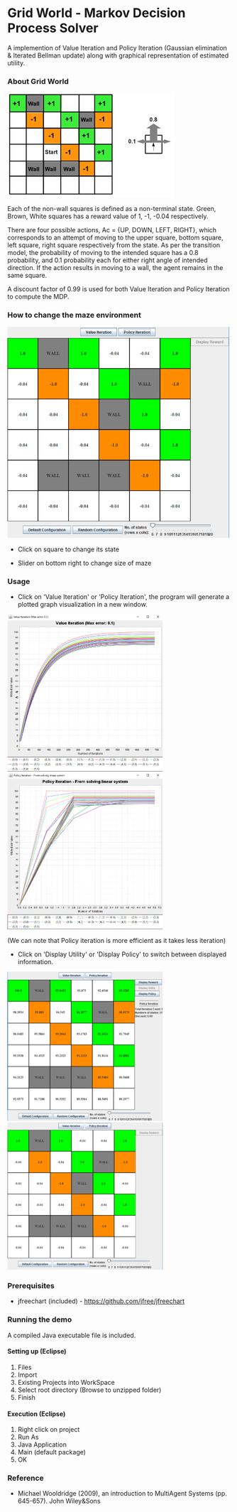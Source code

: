# Grid World - Markov Decision Process Solver

A implemention of Value Iteration and Policy Iteration (Gaussian elimination & Iterated Bellman update) along with graphical representation of estimated utility.

### About Grid World

![](images/Maze.png?raw=true)

Each of the non-wall squares is defined as a non-terminal state. Green, Brown, White squares has a
reward value of 1, -1, -0.04 respectively.

There are four possible actions, Ac = {UP, DOWN, LEFT, RIGHT}, which corresponds to an attempt of
moving to the upper square, bottom square, left square, right square respectively from the state. As per
the transition model, the probability of moving to the intended square has a 0.8 probability,
and 0.1 probability each for either right angle of intended direction. If the action results in moving to a
wall, the agent remains in the same square.

A discount factor of 0.99 is used for both Value Iteration and Policy Iteration to
compute the MDP.

### How to change the maze environment

<img src="images/Program.PNG?raw=true" width="500"/>

- Click on square to change its state

- Slider on bottom right to change size of maze

### Usage

- Click on 'Value Iteration' or 'Policy Iteration', the program will generate a plotted graph visualization in a new window.

<img src="images/Value Iteration.png?raw=true" width="350"/> <img src="images/Policy_Iteration.PNG?raw=true" width="350"/>

(We can note that Policy iteration is more efficient as it takes less iteration)

- Click on 'Display Utility' or 'Display Policy' to switch between displayed information.

<img src="images/Utility.PNG?raw=true" width="350"/> <img src="images/Program.PNG?raw=true" width="350"/>


### Prerequisites 
- jfreechart (included) - https://github.com/jfree/jfreechart

### Running the demo

A compiled Java executable file is included.

#### Setting up (Eclipse)

1. Files 
2. Import 
3. Existing Projects into WorkSpace 
4. Select root directory (Browse to unzipped folder)
5. Finish 

#### Execution (Eclipse)


1. Right click on project
2. Run As 
3. Java Application 
4. Main (default package) 
5. OK 


### Reference

- Michael Wooldridge (2009), an introduction to MultiAgent Systems (pp. 645-657). John Wiley&Sons
